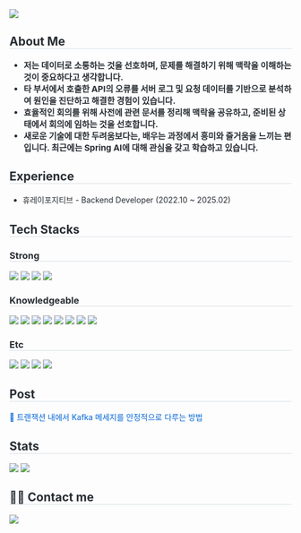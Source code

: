 <div align= "left">
    <img src="https://capsule-render.vercel.app/api?type=soft&color=0:364b7c,100:2053cb&height=120&text=DONGYEON's%20GITHUB&animation=&fontColor=ffffff&fontSize=50" />
    </div>
    <div style="text-align: left;"> 
    <h2 style="border-bottom: 1px solid #d8dee4; color: #282d33;"> About Me </h2>  
    <div style="font-weight: 700; font-size: 15px; text-align: left; color: #282d33;"> 
        <ul>
            <li>저는 데이터로 소통하는 것을 선호하며, 문제를 해결하기 위해 맥락을 이해하는 것이 중요하다고 생각합니다. </li>
            <li>타 부서에서 호출한 API의 오류를 서버 로그 및 요청 데이터를 기반으로 분석하여 원인을 진단하고 해결한 경험이 있습니다.</li>
            <li>효율적인 회의를 위해 사전에 관련 문서를 정리해 맥락을 공유하고, 준비된 상태에서 회의에 임하는 것을 선호합니다.</li>
            <li>새로운 기술에 대한 두려움보다는, 배우는 과정에서 흥미와 즐거움을 느끼는 편입니다. 최근에는 Spring AI에 대해 관심을 갖고 학습하고 있습니다.</li>
        </ul>
    </div>    
    </div>
    <div style="text-align: left;"> 
    <h2 style="border-bottom: 1px solid #d8dee4; color: #282d33;"> Experience </h2>  
    <ul style="font-size: 14px; color: #282d33; line-height: 1.6;">
        <li>휴레이포지티브 - Backend Developer (2022.10 ~ 2025.02)</li>
    </ul>
    </div>
    <div style="text-align: left;">
    <h2 style="border-bottom: 1px solid #d8dee4; color: #282d33;"> Tech Stacks </h2>
    <div style="margin: ; text-align: left;" "text-align: left;"> 
        <h3 style="border-bottom: 1px solid #d8dee4; color: #282d33;"> Strong </h3>  
        <img src="https://img.shields.io/badge/JAVA-5b3f38?style=flat-square&logo=Java&logoColor=white"/>
        <img src="https://img.shields.io/badge/SPRING-6DB33F?style=flat-square&logo=Spring&logoColor=white"/>
        <img src="https://img.shields.io/badge/JPA-007396?style=flat-square&logo=hibernate&logoColor=white"/>
        <img src="https://img.shields.io/badge/MYSQL-007396?style=flat-square&logo=MySQL&logoColor=white"/>
        <h3 style="border-bottom: 1px solid #d8dee4; color: #282d33;"> Knowledgeable </h3>  
        <img src="https://img.shields.io/badge/APACHE KAFKA-007396?style=flat-square&logo=apachekafka&logoColor=white"/>
        <img src="https://img.shields.io/badge/SPRING BATCH-6DB33F?style=flat-square&logo=Spring&logoColor=white"/>
        <img src="https://img.shields.io/badge/SPRING SECURITY-6DB33F?style=flat-square&logo=SpringSecurity&logoColor=white"/>
        <img src="https://img.shields.io/badge/OPEN FEIGN-779777?style=flat-square&logo=OpenFeign&logoColor=white"/>
        <img src="https://img.shields.io/badge/NEXUS-779777?style=flat-square&logo=Nexus&logoColor=white"/>
        <img src="https://img.shields.io/badge/DOCKER-2496ED?style=flat-square&logo=Docker&logoColor=white"/>
        <img src="https://img.shields.io/badge/JUNIT5-25A162?style=flat-square&logo=Junit5&logoColor=white"/>
        <img src="https://img.shields.io/badge/MOCKITO-25A162?style=flat-square&logo=Mockito&logoColor=white"/>
        <h3 style="border-bottom: 1px solid #d8dee4; color: #282d33;"> Etc </h3>  
        <img src="https://img.shields.io/badge/GIT-F05032?style=flat-square&logo=git&logoColor=white"/>
        <img src="https://img.shields.io/badge/GITHUB-181717?style=flat-square&logo=GitHub&logoColor=white"/>
        <img src="https://img.shields.io/badge/JIRA-007396?style=flat-square&logo=Jira&logoColor=white"/>
        <img src="https://img.shields.io/badge/CONFLUENCE-007396?style=flat-square&logo=Confluence&logoColor=white"/>
    </div>
    <div style="text-align: left;"> 
    <h2 style="border-bottom: 1px solid #d8dee4; color: #282d33;"> Post </h2>  
    <div style="margin-top: 10px;">
    <a href="https://wax-reply-491.notion.site/Kafka-1b00707797e880e0a181e971d09d70e2" 
       style="font-size: 14px; color: #0366d6; text-decoration: none;">
       📌 트랜잭션 내에서 Kafka 메세지를 안정적으로 다루는 방법
    </a>
    </div>
    <div style="text-align: left;"> 
    <h2 style="border-bottom: 1px solid #d8dee4; color: #282d33;"> Stats </h2> 
        <div style="text-align: left;">
        <img src="https://github-readme-stats.vercel.app/api/top-langs/?username=wkemrm&layout=compact&title_color=000000&text_color=000000"/> 
        <img src="http://mazassumnida.wtf/api/v2/generate_badge?boj=yhn8"/>
    </div> 
    <div style="text-align: left;">
        <h2 style="border-bottom: 1px solid #d8dee4; color: #282d33;"> 🧑‍💻 Contact me </h2>
    <div style="text-align: left;"> <a href=mailto:wkemrm@gmail.com> <img src="https://img.shields.io/badge/Gmail-EA4335?style=flat&logo=Gmail&logoColor=white&link=mailto:wkemrm@gmail.com"> </a>
          </div>  <br> 
    <div style="text-align: left;">  </div> 
    </div>
    </div>
    
